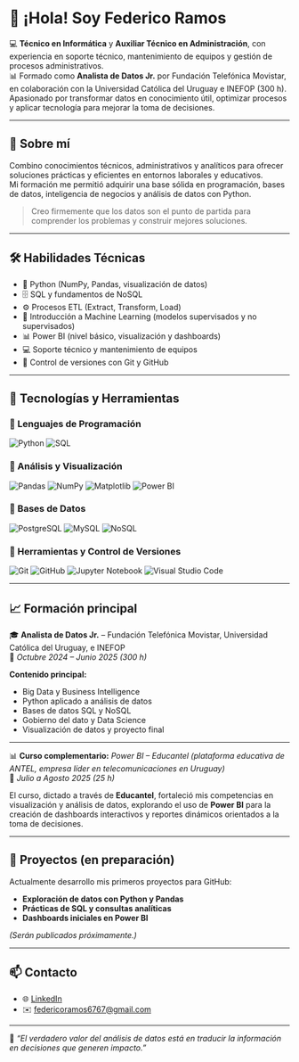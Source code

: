 # 👋 ¡Hola! Soy **Federico Ramos**

💻 **Técnico en Informática** y **Auxiliar Técnico en Administración**, con experiencia en soporte técnico, mantenimiento de equipos y gestión de procesos administrativos.  
📊 Formado como **Analista de Datos Jr.** por Fundación Telefónica Movistar, en colaboración con la Universidad Católica del Uruguay e INEFOP (300 h).  
Apasionado por transformar datos en conocimiento útil, optimizar procesos y aplicar tecnología para mejorar la toma de decisiones.

---

## 🧠 Sobre mí
Combino conocimientos técnicos, administrativos y analíticos para ofrecer soluciones prácticas y eficientes en entornos laborales y educativos.  
Mi formación me permitió adquirir una base sólida en programación, bases de datos, inteligencia de negocios y análisis de datos con Python.

> Creo firmemente que los datos son el punto de partida para comprender los problemas y construir mejores soluciones.

---

## 🛠️ Habilidades Técnicas

- 🐍 Python (NumPy, Pandas, visualización de datos)  
- 🗄️ SQL y fundamentos de NoSQL  
- ⚙️ Procesos ETL (Extract, Transform, Load)  
- 🧠 Introducción a Machine Learning (modelos supervisados y no supervisados)  
- 📊 Power BI (nivel básico, visualización y dashboards)  
- 💻 Soporte técnico y mantenimiento de equipos  
- 🔧 Control de versiones con Git y GitHub  

---

## 🧩 Tecnologías y Herramientas

### 🔹 Lenguajes de Programación
![Python](https://img.shields.io/badge/Python-3776AB?style=for-the-badge&logo=python&logoColor=white)
![SQL](https://img.shields.io/badge/SQL-336791?style=for-the-badge&logo=postgresql&logoColor=white)

### 🔹 Análisis y Visualización
![Pandas](https://img.shields.io/badge/Pandas-150458?style=for-the-badge&logo=pandas&logoColor=white)
![NumPy](https://img.shields.io/badge/NumPy-013243?style=for-the-badge&logo=numpy&logoColor=white)
![Matplotlib](https://img.shields.io/badge/Matplotlib-11557C?style=for-the-badge&logo=plotly&logoColor=white)
![Power BI](https://img.shields.io/badge/Power%20BI-F2C811?style=for-the-badge&logo=powerbi&logoColor=black)

### 🔹 Bases de Datos
![PostgreSQL](https://img.shields.io/badge/PostgreSQL-4169E1?style=for-the-badge&logo=postgresql&logoColor=white)
![MySQL](https://img.shields.io/badge/MySQL-005C84?style=for-the-badge&logo=mysql&logoColor=white)
![NoSQL](https://img.shields.io/badge/NoSQL-FF6F00?style=for-the-badge&logo=mongodb&logoColor=white)

### 🔹 Herramientas y Control de Versiones
![Git](https://img.shields.io/badge/Git-F05033?style=for-the-badge&logo=git&logoColor=white)
![GitHub](https://img.shields.io/badge/GitHub-181717?style=for-the-badge&logo=github&logoColor=white)
![Jupyter Notebook](https://img.shields.io/badge/Jupyter-F37626?style=for-the-badge&logo=jupyter&logoColor=white)
![Visual Studio Code](https://img.shields.io/badge/VS%20Code-007ACC?style=for-the-badge&logo=visual-studio-code&logoColor=white)

---

## 📈 Formación principal

🎓 **Analista de Datos Jr.** – Fundación Telefónica Movistar, Universidad Católica del Uruguay, e INEFOP  
📅 *Octubre 2024 – Junio 2025 (300 h)*  

**Contenido principal:**
- Big Data y Business Intelligence  
- Python aplicado a análisis de datos  
- Bases de datos SQL y NoSQL  
- Gobierno del dato y Data Science  
- Visualización de datos y proyecto final  

---

📊 **Curso complementario:** *Power BI – Educantel (plataforma educativa de ANTEL, empresa líder en telecomunicaciones en Uruguay)*  
📅 *Julio a Agosto 2025 (25 h)*  

El curso, dictado a través de **Educantel**, fortaleció mis competencias en visualización y análisis de datos, explorando el uso de **Power BI** para la creación de dashboards interactivos y reportes dinámicos orientados a la toma de decisiones.

---

## 🚀 Proyectos (en preparación)
Actualmente desarrollo mis primeros proyectos para GitHub:
- **Exploración de datos con Python y Pandas**  
- **Prácticas de SQL y consultas analíticas**  
- **Dashboards iniciales en Power BI**  

*(Serán publicados próximamente.)*

---

## 📫 Contacto

- 🌐 [LinkedIn](https://www.linkedin.com/in/federico-ramos-904024281)  
- ✉️ [federicoramos6767@gmail.com](mailto:federicoramos6767@gmail.com)  

---

📌 *“El verdadero valor del análisis de datos está en traducir la información en decisiones que generen impacto.”*
